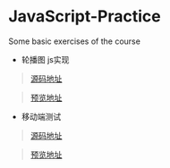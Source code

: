 # JavaScript-Practice
Some basic exercises of the course

* 轮播图 js实现
> [源码地址](https://github.com/EvenfallDew/JavaScript-Practice/tree/main/%E8%BD%AE%E6%92%AD%E5%9B%BE_js%E5%AE%9E%E7%8E%B0)

> [预览地址](https://evenfalldew.github.io/JavaScript-Practice/%E8%BD%AE%E6%92%AD%E5%9B%BE_js%E5%AE%9E%E7%8E%B0/01.html)

* 移动端测试
> [源码地址](https://github.com/EvenfallDew/JavaScript-Practice/tree/main/2021-06-18)

> [预览地址](https://evenfalldew.github.io/JavaScript-Practice/2021-06-18/index.html)
